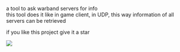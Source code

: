 a tool to ask warband servers for info </br>
this tool does it like in game client, in UDP,
this way information of all servers can be retrieved

if you like this project give it a star

![](https://github.com/azc5OQ/warband-server-list/blob/main/warband-server-list/warband.png)

